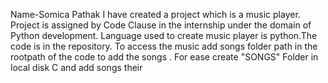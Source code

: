 Name-Somica Pathak
I have created a project which is a music player. Project is assigned by Code Clause
in the internship under the domain of Python development. Language used
to create music player is python.The code is in the repository.
To access the music add songs folder path in the rootpath of the code to add the songs .
For ease create "SONGS" Folder in local disk C and add songs their
